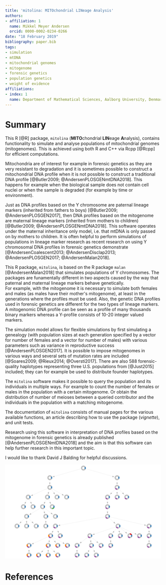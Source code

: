 ```yaml
---
title: 'mitolina: MITOchondrial LINeage Analysis'
authors:
- affiliation: 1
  name: Mikkel Meyer Andersen
  orcid: 0000-0002-0234-0266
date: "18 February 2019"
bibliography: paper.bib
tags:
- simulation
- mtDNA
- mitochondrial genomes
- mitogenome
- forensic genetics
- population genetics
- weight of evidence
affiliations:
- index: 1
  name: Department of Mathematical Sciences, Aalborg University, Denmark
---
```


# Summary

This R [@R] package, `mitolina` (**MITO**chondrial **LIN**eage **A**nalysis), contains functionality to simulate and analyse populations of mitochondrial genomes (mitogenomes). This is achieved using both R and C++ via Rcpp [@Rcpp] for efficient computations. 

Mitochondria are of interest for example in forensic genetics as they are very resistant to degradation 
and it is sometimes possible to construct a mitochondrial DNA profile when it is not possible to construct a 
traditional DNA profile [@Butler2009; @AndersenPLOSGENmtDNA2018].
This happens for example when the biological sample does not contain cell nuclei or when the 
sample is degraded (for example by time or environment).

Just as DNA profiles based on the Y chromosome are paternal lineage markers (inherited from fathers to boys) [@Butler2009; @AndersenPLOSGEN2017], 
then DNA profiles based on the mitogenome are maternal lineage markers (inherited from mothers to children) [@Butler2009; @AndersenPLOSGENmtDNA2018]. 
This software operates under the maternal inheritance only model, i.e. that mtDNA is only passed on by mothers to children. 
It is often helpful to perform simulations of populations in lineage marker research as 
recent research on using Y chromosomal DNA profiles in forensic genetics 
demonstrate [@AndersenCoalescent2013; @AndersenDisclap2013; @AndersenPLOSGEN2017; @AndersenMalan2018]. 

This R package, `mitolina`, is based on the R package `malan` [@AndersenMalan2018] that simulates populations of Y chromosomes. 
The packages are funamentally different in two aspects caused by the way that paternal and maternal lineage markers behave genetically.  
For example, with the mitogenome it is necessary to simulate both females and males (as males have their mother's mitogenome), at least in the generations where the profiles must be used. Also, the genetic DNA profiles used in forensic genetics are different for the two types of lineage markers. 
A mitogenomic DNA profile can be seen as a profile of many thousands binary markers whereas a Y-profile consists of 10-20 integer valued markers.

The simulation model allows for flexible simulations by first simulating a genealogy (with population sizes at each generation specified by a vector for number of females and a vector for number of males) with various parameters such as variance in reproductive success [@AndersenPLOSGEN2017]. 
It is possible to impose mitogenomes in various ways and several sets of mutation rates are included [@Soares2009; @Rieux2014; @Oversti2017]. 
There are also 588 forensic-quality haplotypes representing three U.S. populations from [@Just2015] included; they can for example be used to distribute founder haplotypes.

The `mitolina` software makes it possible to query the population and its individuals in multiple ways. For example to count the number of females or males in the population with a certain mitogenome. Or obtain the distribution of number of meioses between a queried contributor and the individuals in the population with a matching mitogenome.

The documentation of `mitolina` consists of manual pages for the various available functions, an article describing how to use the package (*vignette*), and unit tests.

Research using this software in interpretation of DNA profiles based on the 
mitogenome in forensic genetics is already published [@AndersenPLOSGENmtDNA2018] 
and the aim is that this software can help further research in this important topic. 

I would like to thank David J Balding for helpful discussions.

![Simulation illustration.](paper-fig-simulation.png)

# References
